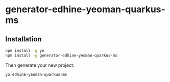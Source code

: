 # generator-edhine-yeoman-quarkus-ms 

## Installation

```bash
npm install -g yo
npm install -g generator-edhine-yeoman-quarkus-ms
```

Then generate your new project:

```bash
yo edhine-yeoman-quarkus-ms
```